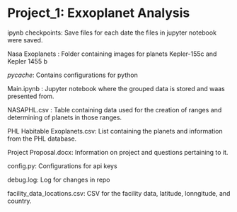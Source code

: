 # Project_1: Exxoplanet Analysis

ipynb checkpoints: Save files for each date the files in jupyter notebook were saved. 

Nasa Exoplanets : Folder containing images for planets Kepler-155c and Kepler 1455 b 

_pycache_: Contains configurations  for python

Main.ipynb : Jupyter notebook where the grouped data is stored and waas presented from. 

NASAPHL.csv : Table containing data used for the creation of ranges and determining of planets in those ranges. 

PHL Habitable Exoplanets.csv: List containing the planets and information from the PHL database.

Project Proposal.docx: Information on project and questions pertaining to it. 

config.py: Configurations for api keys

debug.log: Log for changes in repo 

facility_data_locations.csv: CSV for the facility data, latitude, lonngitude, and country. 
